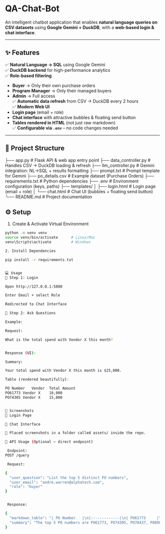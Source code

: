 # QA-Chat-Bot  

An intelligent chatbot application that enables **natural language queries on CSV datasets** using **Google Gemini + DuckDB**, with a **web-based login & chat interface**.  

---

## ✨ Features  

✅ **Natural Language → SQL** using Google Gemini  
✅ **DuckDB backend** for high-performance analytics  
✅ **Role-based filtering**  
   - **Buyer** → Only their own purchase orders  
   - **Program Manager** → Only their managed buyers  
   - **Admin** → Full access  
✅ **Automatic data refresh** from CSV → DuckDB every 2 hours  
✅ **Modern Web UI**  
   - **Login page** (email + role)  
   - **Chat interface** with attractive bubbles & floating send button  
   - **Tables rendered in HTML** (not just raw markdown)  
✅ **Configurable via `.env`** – no code changes needed  

---

## 📂 Project Structure  

├── app.py # Flask API & web app entry point
├── data_controller.py # Handles CSV → DuckDB loading & refresh
├── llm_controller.py # Gemini integration: NL→SQL + results formatting
├── prompt.txt # Prompt template for Gemini
├── po_details.csv # Example dataset (Purchase Orders)
├── requirements.txt # Python dependencies
├── .env # Environment configuration (keys, paths)
├── templates/
│ ├── login.html # Login page (email + role)
│ └── chat.html # Chat UI (bubbles + floating send button)
└── README.md # Project documentation


## ⚙️ Setup  

1. Create & Activate Virtual Environment  

```bash
python -m venv venv
source venv/bin/activate      # Linux/Mac
venv\Scripts\activate         # Windows

2. Install Dependencies

pip install -r requirements.txt


💻 Usage
🔑 Step 1: Login

Open http://127.0.0.1:5000

Enter Email + select Role

Redirected to Chat Interface

💬 Step 2: Ask Questions

Example:

Request:

What is the total spend with Vendor X this month?


Response (UI):

Summary:

Your total spend with Vendor X this month is $25,000.

Table (rendered beautifully):

PO Number	Vendor	Total Amount
PO61773	Vendor X	10,000
PO74305	Vendor X	15,000


📸 Screenshots
🔐 Login Page

💬 Chat Interface

📌 Placed screenshots in a folder called assets/ inside the repo.

📡 API Usage (Optional – direct endpoint)

 Endpoint:
POST /query

 Request:

{
  "user_question": "List the top 5 distinct PO numbers",
  "user_email": "andre.warren@alphatech.com",
  "role": "buyer"
}


 Response:

{
  "markdown_table": "| PO Number   |\n|:------------|\n| PO61773     |\n| PO74305     |\n| PO78437     |\n| PO89895     |\n| PO55995     |",
  "summary": "The top 5 PO numbers are PO61773, PO74305, PO78437, PO89895, and PO55995."
}
